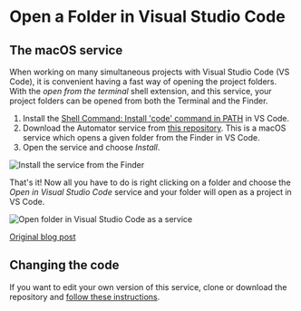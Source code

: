 # Open a Folder in Visual Studio Code

## The macOS service

When working on many simultaneous projects with Visual Studio Code (VS Code), it is convenient having a fast way of opening the project folders. With the *open from the terminal* shell extension, and this service, your project folders can be opened from both the Terminal and the Finder.

1. Install the [Shell Command: Install 'code' command in PATH](https://code.visualstudio.com/docs/setup/mac) in VS Code.
2. Download the Automator service from [this repository](https://github.com/Sankra/OpenFolderInVSCode). This is a macOS service which opens a given folder from the Finder in VS Code.
3. Open the service and choose *Install*.

![Install the service from the Finder](http://hjerpbakk.com/img/open-in-vs-code/installation.jpg)

That's it! Now all you have to do is right clicking on a folder and choose the *Open in Visual Studio Code* service and your folder will open as a project in VS Code.

![Open folder in Visual Studio Code as a service](http://hjerpbakk.com/img/open-in-vs-code.jpg)

[Original blog post](http://hjerpbakk.com/blog/2017/01/29/open-folder-in-vs-code)

## Changing the code

If you want to edit your own version of this service, clone or download the repository and [follow these instructions](https://hjerpbakk.com/blog/2019/01/24/edit-an-automator-workflow).
